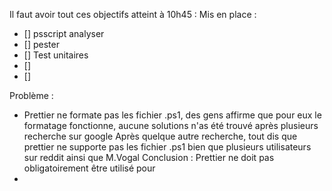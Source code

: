 Il faut avoir tout ces objectifs atteint à 10h45 :
Mis en place :

- [] psscript analyser
- [] pester
- [] Test unitaires
- []
- []

Problème :

- Prettier ne formate pas les fichier .ps1, des gens affirme que pour eux le formatage fonctionne, aucune solutions n'as été trouvé après plusieurs recherche sur google
  Après quelque autre recherche, tout dis que prettier ne supporte pas les fichier .ps1 bien que plusieurs utilisateurs sur reddit ainsi que M.Vogal
  Conclusion : Prettier ne doit pas obligatoirement être utilisé pour
-
